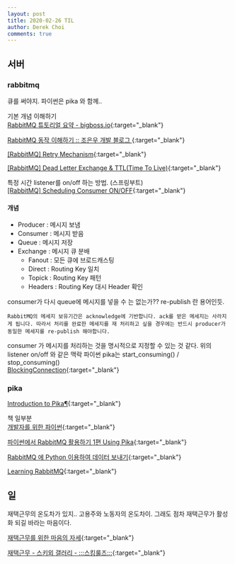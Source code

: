 ```yaml
---
layout: post
title: 2020-02-26 TIL
author: Derek Choi
comments: true
---
```


## 서버

### rabbitmq

큐를 써야지. 파이썬은 pika 와 함께..


기본 개념 이해하기  
[RabbitMQ 튜토리얼 요약 - bigboss.io](https://bigboss.io/2019/05/rabbitmq-tutorials-summary/){:target="_blank"}

[RabbitMQ 동작 이해하기 :: 조은우 개발 블로그 ](https://jonnung.dev/rabbitmq/2019/02/06/about-amqp-implementtation-of-rabbitmq/){:target="_blank"}

[\[RabbitMQ\] Retry Mechanism](https://velog.io/@minholee_93/RabbitMQ-Retry-Mechanism-nik4tel6hs){:target="_blank"}

[\[RabbitMQ\] Dead Letter Exchange & TTL(Time To Live)](https://velog.io/@minholee_93/RabbitMQ-Dead-Letter-Exchange-TTLTime-To-Live){:target="_blank"}

특정 시간 listener를 on/off 하는 방법. (스프링부트)  
[\[RabbitMQ\] Scheduling Consumer ON/OFF](https://velog.io/@minholee_93/RabbitMQ-Scheduling-Consumer-ykk4w7yzx3){:target="_blank"}

#### 개념
- Producer : 메시지 보냄
- Consumer : 메시지 받음
- Queue : 메시지 저장
- Exchange : 메시지 큐 분배
	- Fanout : 모든 큐에 브로드캐스팅
	- Direct : Routing Key 일치
	- Topick : Routing Key 패턴
	- Headers : Routing Key 대시 Header 확인



consumer가 다시 queue에 메시지를 넣을 수 는 없는가?? re-publish 란 용어인듯.
```
RabbitMQ의 메세지 보유기간은 acknowledge에 기반합니다. ack를 받은 메세지는 사라지게 됩니다. 따라서 처리를 완료한 메세지를 재 처리하고 싶을 경우에는 반드시 producer가 동일한 메세지를 re-publish 해야합니다.
```


consumer 가 메시지를 처리하는 것을 명시적으로 지정할 수 있는 것 같다. 위의 listener on/off 와 같은 맥락
파이썬 pika는 start_consuming() / stop_consuming()  
[BlockingConnection](https://pika.readthedocs.io/en/stable/modules/adapters/blocking.html#pika.adapters.blocking_connection.BlockingChannel.stop_consuming){:target="_blank"}


### pika  
[Introduction to Pika¶](https://pika.readthedocs.io/en/stable/){:target="_blank"}

책 일부분  
[개발자를 위한 파이썬](https://books.google.co.kr/books?id=vt9BDwAAQBAJ&pg=PA189&lpg=PA189&dq=%ED%8C%8C%EC%9D%B4%EC%8D%AC+pika&source=bl&ots=GWIRuX0mu3&sig=ACfU3U0-5qpvBbr6s2x30A-dnEwLv3lHrA&hl=en&sa=X&ved=2ahUKEwiJ_N736-7nAhWXd94KHVupADo4ChDoATAAegQICRAB#v=onepage&q=%ED%8C%8C%EC%9D%B4%EC%8D%AC%20pika&f=false){:target="_blank"}

[파이썬에서 RabbitMQ 활용하기 1편 Using Pika](https://blog.doosikbae.com/90){:target="_blank"}

[RabbitMQ  에 Python 이용하여 데이터 보내기](https://experiences.tistory.com/4){:target="_blank"}

[Learning RabbitMQ](https://medium.com/ryans-dev-notes/learning-rabbitmq-3f59d11f66b4){:target="_blank"}

## 일

재택근무의 온도차가 있지.. 고용주와 노동자의 온도차이. 그래도 점차 재택근무가 활성화 되길 바라는 마음이다.  

[재택근무를 위한 마음의 자세](https://brunch.co.kr/@ioojoo/61){:target="_blank"}

[재택근무 - 스키외 갤러리 - :::스킹룰즈:::](http://skiingrulez.com/?document_srl=246266&mid=noneski&fbclid=IwAR3NQX8qOYH560jFuAhIJmmVbI0f-Wzcokq0vXTONLGGAxPGnrdIkw9xmA4){:target="_blank"}

